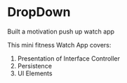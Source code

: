 # DropDown
Built a motivation push up watch app <br>

This mini fitness Watch App covers: <br>
1. Presentation of Interface Controller <br>
2. Persistence <br>
3. UI Elements <br>
